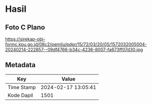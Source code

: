 # Hasil

## Foto C Plano

https://sirekap-obj-formc.kpu.go.id/08c2/pemilu/pdpr/15/72/03/20/05/1572032005004-20240214-222857--09df4766-b34c-4236-8007-fa673ff07d30.jpg


## Metadata

| Key        | Value               |
| ---------- | ------------------- |
| Time Stamp | 2024-02-17 13:05:41 |
| Kode Dapil | 1501                |



